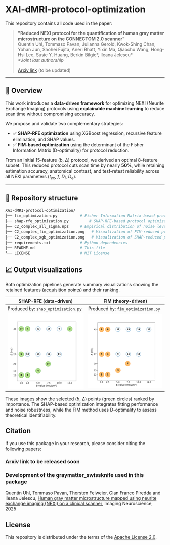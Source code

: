 # XAI-dMRI-protocol-optimization

This repository contains all code used in the paper:

> **"Reduced NEXI protocol for the quantification of human gray matter microstructure on the CONNECTOM 2.0 scanner"**  
> Quentin Uhl, Tommaso Pavan, Julianna Gerold, Kwok-Shing Chan, Yohan Jun, Shohei Fujita, Aneri Bhatt, Yixin Ma, Qiaochu Wang, Hong-Hsi Lee, Susie Y. Huang, Berkin Bilgic\*, Ileana Jelescu\*  
> _\*Joint last authorship_  
>  
> [Arxiv link](https://github.com/QuentinUhl/XAI-dMRI-protocol-optimization) (to be updated)

---

## 📌 Overview

This work introduces a **data-driven framework** for optimizing NEXI (Neurite Exchange Imaging) protocols using **explainable machine learning** to reduce scan time without compromising accuracy.

We propose and validate two complementary strategies:

- ✅ **SHAP-RFE optimization** using XGBoost regression, recursive feature elimination, and SHAP values.
- ✅ **FIM-based optimization** using the determinant of the Fisher Information Matrix (D-optimality) for protocol reduction.

From an initial 15-feature ($b$, $\Delta$) protocol, we derived an optimal 8-feature subset. This reduced protocol cuts scan time by nearly **50%**, while retaining estimation accuracy, anatomical contrast, and test-retest reliability across all NEXI parameters ($t_{ex}$, $f$, $D_i$, $D_e$).

---

## 📂 Repository structure

```bash
XAI-dMRI-protocol-optimization/
├── fim_optimization.py          # Fisher Information Matrix-based protocol reduction
├── shap-rfe_optimization.py         # SHAP-RFE-based protocol optimization using XGBoost
├── C2_complex_all_sigma.npz     # Empirical distribution of noise levels (sigma)
├── C2_complex_fim_optimization.png   # Visualization of FIM-reduced protocol
├── C2_complex_xgb_optimization.png   # Visualization of SHAP-reduced protocol
├── requirements.txt             # Python dependencies
├── README.md                    # This file
└── LICENSE                      # MIT License
```

## 📈 Output visualizations

Both optimization pipelines generate summary visualizations showing the retained features (acquisition points) and their ranking.

| SHAP-RFE (data-driven)                          | FIM (theory-driven)                           |
|--------------------------------------------------|-----------------------------------------------|
| Produced by: `shap_optimization.py`              | Produced by: `fim_optimization.py`            |
| ![SHAP](./C2_complex_xgb_optimization.png)       | ![FIM](./C2_complex_fim_optimization.png)      |

These images show the selected ($b$, $\Delta$) points (green circles) ranked by importance. The SHAP-based optimization integrates fitting performance and noise robustness, while the FIM method uses D-optimality to assess theoretical identifiability.



## Citation

If you use this package in your research, please consider citing the following papers:

### Arxiv link to be released soon

### Development of the graymatter_swissknife used in this package
Quentin Uhl, Tommaso Pavan, Thorsten Feiweier, Gian Franco Piredda and Ileana Jelescu, [Human gray matter microstructure mapped using neurite exchange imaging (NEXI) on a clinical scanner](https://direct.mit.edu/imag/article/doi/10.1162/IMAG.a.32/130941/Human-gray-matter-microstructure-mapped-using), Imaging Neuroscience, 2025

## License

This repository is distributed under the terms of the [Apache License 2.0](https://spdx.org/licenses/Apache-2.0.html).
